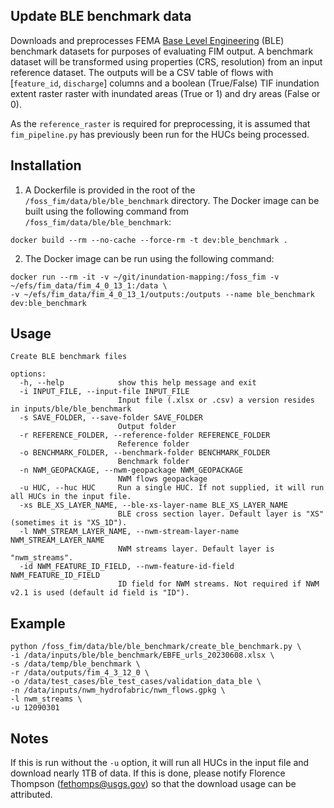 ## Update BLE benchmark data

Downloads and preprocesses FEMA [Base Level Engineering](https://webapps.usgs.gov/infrm/estbfe/) (BLE) benchmark datasets for purposes of evaluating FIM output. A benchmark dataset will be transformed using properties (CRS, resolution) from an input reference dataset. The outputs will be a CSV table of flows with [`feature_id`, `discharge`] columns and a boolean (True/False) TIF inundation extent raster raster with inundated areas (True or 1) and dry areas (False or 0).

As the `reference_raster` is required for preprocessing, it is assumed that `fim_pipeline.py` has previously been run for the HUCs being processed.

## Installation

1. A Dockerfile is provided in the root of the `/foss_fim/data/ble/ble_benchmark` directory. The Docker image can be built using the following command from `/foss_fim/data/ble/ble_benchmark`:
```
docker build --rm --no-cache --force-rm -t dev:ble_benchmark .
```

2. The Docker image can be run using the following command:
```
docker run --rm -it -v ~/git/inundation-mapping:/foss_fim -v ~/efs/fim_data/fim_4_0_13_1:/data \
-v ~/efs/fim_data/fim_4_0_13_1/outputs:/outputs --name ble_benchmark dev:ble_benchmark
```

## Usage
```
Create BLE benchmark files

options:
  -h, --help            show this help message and exit
  -i INPUT_FILE, --input-file INPUT_FILE
                        Input file (.xlsx or .csv) a version resides in inputs/ble/ble_benchmark
  -s SAVE_FOLDER, --save-folder SAVE_FOLDER
                        Output folder
  -r REFERENCE_FOLDER, --reference-folder REFERENCE_FOLDER
                        Reference folder
  -o BENCHMARK_FOLDER, --benchmark-folder BENCHMARK_FOLDER
                        Benchmark folder
  -n NWM_GEOPACKAGE, --nwm-geopackage NWM_GEOPACKAGE
                        NWM flows geopackage
  -u HUC, --huc HUC     Run a single HUC. If not supplied, it will run all HUCs in the input file.
  -xs BLE_XS_LAYER_NAME, --ble-xs-layer-name BLE_XS_LAYER_NAME
                        BLE cross section layer. Default layer is "XS" (sometimes it is "XS_1D").
  -l NWM_STREAM_LAYER_NAME, --nwm-stream-layer-name NWM_STREAM_LAYER_NAME
                        NWM streams layer. Default layer is "nwm_streams".
  -id NWM_FEATURE_ID_FIELD, --nwm-feature-id-field NWM_FEATURE_ID_FIELD
                        ID field for NWM streams. Not required if NWM v2.1 is used (default id field is "ID").
```

## Example
```
python /foss_fim/data/ble/ble_benchmark/create_ble_benchmark.py \
-i /data/inputs/ble/ble_benchmark/EBFE_urls_20230608.xlsx \
-s /data/temp/ble_benchmark \
-r /data/outputs/fim_4_3_12_0 \
-o /data/test_cases/ble_test_cases/validation_data_ble \
-n /data/inputs/nwm_hydrofabric/nwm_flows.gpkg \
-l nwm_streams \
-u 12090301
```

## Notes

If this is run without the `-u` option, it will run all HUCs in the input file and download nearly 1TB of data. If this is done, please notify Florence Thompson (fethomps@usgs.gov) so that the download usage can be attributed.
